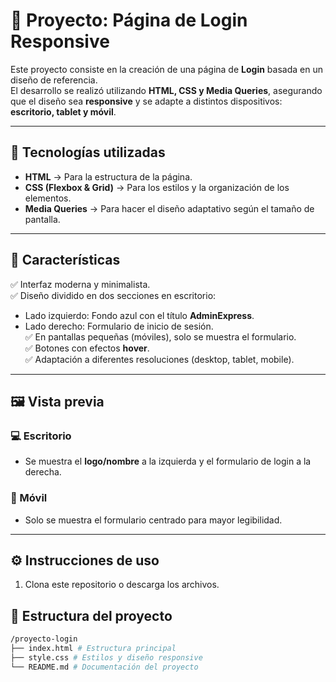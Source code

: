 # 📌 Proyecto: Página de Login Responsive

Este proyecto consiste en la creación de una página de **Login** basada en un diseño de referencia.  
El desarrollo se realizó utilizando **HTML, CSS y Media Queries**, asegurando que el diseño sea **responsive** y se adapte a distintos dispositivos: **escritorio, tablet y móvil**.  

---

## 🚀 Tecnologías utilizadas
- **HTML** → Para la estructura de la página.  
- **CSS (Flexbox & Grid)** → Para los estilos y la organización de los elementos.  
- **Media Queries** → Para hacer el diseño adaptativo según el tamaño de pantalla.  

---

## 📱 Características
✅ Interfaz moderna y minimalista.  
✅ Diseño dividido en dos secciones en escritorio:  
   - Lado izquierdo: Fondo azul con el título **AdminExpress**.  
   - Lado derecho: Formulario de inicio de sesión.  
✅ En pantallas pequeñas (móviles), solo se muestra el formulario.  
✅ Botones con efectos **hover**.  
✅ Adaptación a diferentes resoluciones (desktop, tablet, mobile).  

---

## 🖼️ Vista previa
### 💻 Escritorio
- Se muestra el **logo/nombre** a la izquierda y el formulario de login a la derecha.  

### 📱 Móvil
- Solo se muestra el formulario centrado para mayor legibilidad.  

---
## ⚙️ Instrucciones de uso
1. Clona este repositorio o descarga los archivos.  

## 📂 Estructura del proyecto
```bash
/proyecto-login
├── index.html # Estructura principal
├── style.css # Estilos y diseño responsive
└── README.md # Documentación del proyecto







